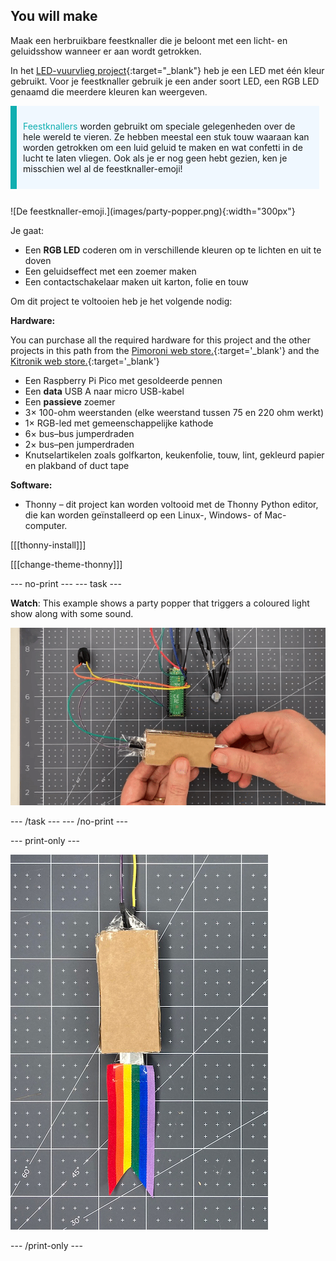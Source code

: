 ## You will make

Maak een herbruikbare feestknaller die je beloont met een licht- en geluidsshow wanneer er aan wordt getrokken.

In het [LED-vuurvlieg project](https://projects.raspberrypi.org/en/projects/led-firefly){:target="_blank"} heb je een LED met één kleur gebruikt. Voor je feestknaller gebruik je een ander soort LED, een RGB LED genaamd die meerdere kleuren kan weergeven.

<div style="display: flex; flex-wrap: wrap">
<div style="flex-basis: 200px; flex-grow: 1; margin-right: 10px;">
<div style="border-left: solid; border-width:10px; border-color: #0faeb0; background-color: aliceblue; padding: 10px; display:flex; margin-bottom: 27px;"><p><span style="color: #0faeb0">Feestknallers</span> worden gebruikt om speciale gelegenheden over de hele wereld te vieren. Ze hebben meestal een stuk touw waaraan kan worden getrokken om een luid geluid te maken en wat confetti in de lucht te laten vliegen. Ook als je er nog geen hebt gezien, ken je misschien wel al de feestknaller-emoji!</p>
</div>
<div>
![De feestknaller-emoji.](images/party-popper.png){:width="300px"}
</div>
</div>
</div>

Je gaat:

+ Een **RGB LED** coderen om in verschillende kleuren op te lichten en uit te doven
+ Een geluidseffect met een zoemer maken
+ Een contactschakelaar maken uit karton, folie en touw

Om dit project te voltooien heb je het volgende nodig:

**Hardware:**

You can purchase all the required hardware for this project and the other projects in this path from the [Pimoroni web store.](https://shop.pimoroni.com/products/pico-intro-kit?variant=39893512945747){:target='_blank'} and the [Kitronik web store.](https://kitronik.co.uk/products/5343-raspberry-pi-foundation-pico-pathway-pack){:target='_blank'}

+ Een Raspberry Pi Pico met gesoldeerde pennen
+ Een **data** USB A naar micro USB-kabel
+ Een **passieve** zoemer
+ 3× 100-ohm weerstanden (elke weerstand tussen 75 en 220 ohm werkt)
+ 1× RGB-led met gemeenschappelijke kathode
+ 6× bus–bus jumperdraden
+ 2× bus–pen jumperdraden
+ Knutselartikelen zoals golfkarton, keukenfolie, touw, lint, gekleurd papier en plakband of duct tape

**Software:**
+ Thonny – dit project kan worden voltooid met de Thonny Python editor, die kan worden geïnstalleerd op een Linux-, Windows- of Mac-computer.

[[[thonny-install]]]

[[[change-theme-thonny]]]


--- no-print --- --- task ---

**Watch**: This example shows a party popper that triggers a coloured light show along with some sound.

![A small piece of foil is pulled out of the popper switch and an LED lights up and a sound plays.](images/full-popper-test.gif)

--- /task --- --- /no-print ---

--- print-only ---

![A party popper made from cardboard with a ribbon tail.](images/add-ribbon.jpg)

--- /print-only ---
